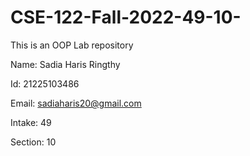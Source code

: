 # CSE-122-Fall-2022-49-10-
This is an OOP Lab repository

Name: Sadia Haris Ringthy

Id: 21225103486

Email: sadiaharis20@gmail.com

Intake: 49

Section: 10
